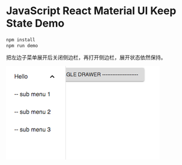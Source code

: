 JavaScript React Material UI Keep State Demo
============================================

```
npm install
npm run demo
```

把左边子菜单展开后关闭侧边栏，再打开侧边栏，展开状态依然保持。

![demo](./images/demo.jpg)
